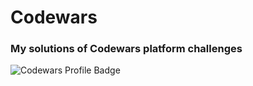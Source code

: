 # Codewars
### My solutions of Codewars platform challenges

![Codewars Profile Badge](https://www.codewars.com/users/johnniebt/badges/large)